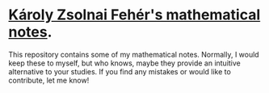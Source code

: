 # [Károly Zsolnai Fehér's mathematical notes](https://karoly-zsolnai-feher.github.io).
This repository contains some of my mathematical notes. Normally, I would keep these to myself, but who knows, maybe they provide an intuitive alternative to your studies. If you find any mistakes or would like to contribute, let me know!
